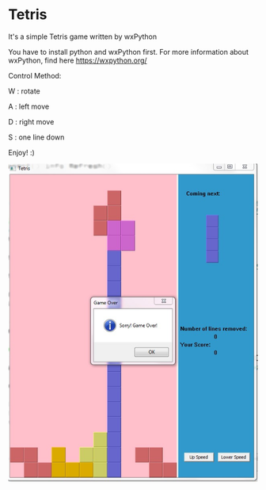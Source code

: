 # Tetris

It's a simple Tetris game written by wxPython

You have to install python and wxPython first. For more information about wxPython, find here https://wxpython.org/


Control Method:

W : rotate

A : left move

D : right move

S : one line down

Enjoy! :)



![](./1.jpg)
